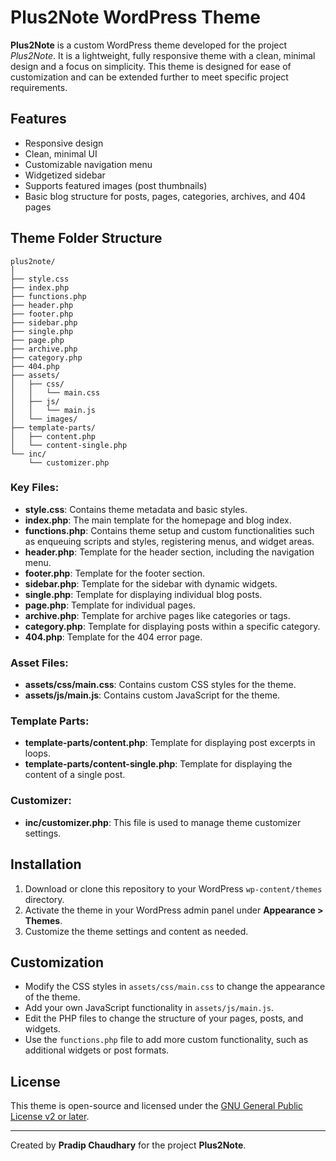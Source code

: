 # Plus2Note WordPress Theme

**Plus2Note** is a custom WordPress theme developed for the project _Plus2Note_. It is a lightweight, fully responsive theme with a clean, minimal design and a focus on simplicity. This theme is designed for ease of customization and can be extended further to meet specific project requirements.

## Features

-   Responsive design
-   Clean, minimal UI
-   Customizable navigation menu
-   Widgetized sidebar
-   Supports featured images (post thumbnails)
-   Basic blog structure for posts, pages, categories, archives, and 404 pages

## Theme Folder Structure

```plaintext
plus2note/
│
├── style.css
├── index.php
├── functions.php
├── header.php
├── footer.php
├── sidebar.php
├── single.php
├── page.php
├── archive.php
├── category.php
├── 404.php
├── assets/
│   ├── css/
│   │   └── main.css
│   ├── js/
│   │   └── main.js
│   └── images/
├── template-parts/
│   ├── content.php
│   └── content-single.php
└── inc/
    └── customizer.php
```

### Key Files:

-   **style.css**: Contains theme metadata and basic styles.
-   **index.php**: The main template for the homepage and blog index.
-   **functions.php**: Contains theme setup and custom functionalities such as enqueuing scripts and styles, registering menus, and widget areas.
-   **header.php**: Template for the header section, including the navigation menu.
-   **footer.php**: Template for the footer section.
-   **sidebar.php**: Template for the sidebar with dynamic widgets.
-   **single.php**: Template for displaying individual blog posts.
-   **page.php**: Template for individual pages.
-   **archive.php**: Template for archive pages like categories or tags.
-   **category.php**: Template for displaying posts within a specific category.
-   **404.php**: Template for the 404 error page.

### Asset Files:

-   **assets/css/main.css**: Contains custom CSS styles for the theme.
-   **assets/js/main.js**: Contains custom JavaScript for the theme.

### Template Parts:

-   **template-parts/content.php**: Template for displaying post excerpts in loops.
-   **template-parts/content-single.php**: Template for displaying the content of a single post.

### Customizer:

-   **inc/customizer.php**: This file is used to manage theme customizer settings.

## Installation

1. Download or clone this repository to your WordPress `wp-content/themes` directory.
2. Activate the theme in your WordPress admin panel under **Appearance > Themes**.
3. Customize the theme settings and content as needed.

## Customization

-   Modify the CSS styles in `assets/css/main.css` to change the appearance of the theme.
-   Add your own JavaScript functionality in `assets/js/main.js`.
-   Edit the PHP files to change the structure of your pages, posts, and widgets.
-   Use the `functions.php` file to add more custom functionality, such as additional widgets or post formats.

## License

This theme is open-source and licensed under the [GNU General Public License v2 or later](https://www.gnu.org/licenses/gpl-2.0.html).

---

Created by **Pradip Chaudhary** for the project **Plus2Note**.
